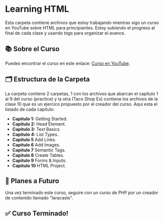 # Learning HTML

Esta carpeta contiene archivos que estoy trabajando mientras sigo un curso en YouTube sobre HTML para principiantes. Estoy subiendo el progreso al final de cada clase y usando _tags_ para organizar el avance.

## 📚 Sobre el Curso
Puedes encontrar el curso en este enlace: [Curso en YouTube](https://youtu.be/kUMe1FH4CHE?si=3ULByMB6gGniritR).

## 🗂 Estructura de la Carpeta
La carpeta contiene 2 carpetas, 1 con los archivos que abarcan el capitulo 1 al 9 del curso (practice) y la otra (Taco Shop Ex) contiene los archivos de la clase 10 que es un ejercico propuesto por el creador del curso.
Aqui esta el listado de cada capitulo:

- **Capitulo 1:** Getting Started.
- **Capitulo 2:** Head Element.
- **Capitulo 3:** Text Basics.
- **Capitulo 4:** List Types.
- **Capitulo 5** Add Links.
- **Capitulo 6** Add Images.
- **Capitulo 7** Semantic Tags.
- **Capitulo 8** Create Tables.
- **Capitulo 9** Forms & Inputs.
- **Capitulo 10** HTML Project.

## 📅 Planes a Futuro
Una vez terminado este curso, seguire con un curso de PHP por un creador de contenido llamado "laracasts".

## ✅ Curso Terminado!